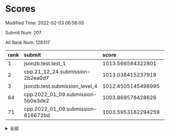 # Scores

Modified Time: 2022-02-03 06:56:05

Submit Num: 207

All Rank Num: 128317

| rank |               submit               |       score        |       sigma        | pk_num |
| :--- | :--------------------------------- | :----------------- | :----------------- | :----- |
| 1    | jsonzb.test.test_1                 | 1013.566584322801  | 0.8436069949261633 | 2476   |
| 2    | cpp.21_12_24.submission-2b2ea0d7   | 1013.038415237918  | 0.7791588044890708 | 2482   |
| 3    | jsonzb.test.submission_level_4     | 1012.4505145498995 | 0.8193625815738476 | 2470   |
| 64   | cpp.2022_01_09.submission-5b0e3de2 | 1003.869578428626  | 0.7221796464183962 | 2483   |
| 71   | cpp.2022_01_09.submission-816672bd | 1003.5953182294259 | 0.7265180657227958 | 2475   |


<details>
<summary>全部</summary>

| rank |                 submit                 |       score        |       sigma        | pk_num |
| :--- | :------------------------------------- | :----------------- | :----------------- | :----- |
| 1    | jsonzb.test.test_1                     | 1013.566584322801  | 0.8436069949261633 | 2476   |
| 2    | cpp.21_12_24.submission-2b2ea0d7       | 1013.038415237918  | 0.7791588044890708 | 2482   |
| 3    | jsonzb.test.submission_level_4         | 1012.4505145498995 | 0.8193625815738476 | 2470   |
| 4    | gobigger.level_3.submission_level_3_2  | 1011.8665332227317 | 0.7667099460596436 | 2482   |
| 5    | gobigger.level_3.submission_level_3_18 | 1011.6594362799826 | 0.7794270106148441 | 2481   |
| 6    | gobigger.level_3.submission_level_3_32 | 1011.410597244013  | 0.7985633515371499 | 2480   |
| 7    | gobigger.level_3.submission_level_3_40 | 1011.2693245666294 | 0.8002698655894374 | 2483   |
| 8    | gobigger.level_3.submission_level_3_33 | 1011.265923132353  | 0.7617403233284094 | 2481   |
| 9    | gobigger.level_3.submission_level_3_28 | 1011.184586130637  | 0.827029267390867  | 2483   |
| 10   | gobigger.level_3.submission_level_3_30 | 1011.0873242801558 | 0.765364607405139  | 2483   |
| 11   | gobigger.level_3.submission_level_3_29 | 1010.8027266956101 | 0.7839044033901983 | 2479   |
| 12   | gobigger.level_3.submission_level_3_35 | 1010.7884668949902 | 0.7834374814346897 | 2482   |
| 13   | gobigger.level_3.submission_level_3_46 | 1010.705100562855  | 0.7549123471635449 | 2483   |
| 14   | gobigger.level_3.submission_level_3_9  | 1010.6010285848388 | 0.7969802518525531 | 2479   |
| 15   | gobigger.level_3.submission_level_3_16 | 1010.56058831732   | 0.7627501798462792 | 2481   |
| 16   | gobigger.level_3.submission_level_3_6  | 1010.4942020282915 | 0.7444720530190246 | 2483   |
| 17   | gobigger.level_3.submission_level_3_13 | 1010.4505512457209 | 0.7591348196686025 | 2479   |
| 18   | gobigger.level_3.submission_level_3_5  | 1010.3952157652652 | 0.7675968936895099 | 2479   |
| 19   | gobigger.level_3.submission_level_3_24 | 1010.3196308358582 | 0.7670470836530084 | 2472   |
| 20   | gobigger.level_3.submission_level_3_4  | 1010.2186289135353 | 0.7448684590094831 | 2482   |
| 21   | gobigger.level_3.submission_level_3_14 | 1010.2148493776817 | 0.774130523827845  | 2479   |
| 22   | gobigger.level_3.submission_level_3_1  | 1010.2121700163285 | 0.7745636878107124 | 2479   |
| 23   | gobigger.level_3.submission_level_3_34 | 1010.1824383607857 | 0.7716774939886659 | 2484   |
| 24   | gobigger.level_3.submission_level_3_0  | 1010.1263194339325 | 0.7715713049050038 | 2476   |
| 25   | gobigger.level_3.submission_level_3_42 | 1010.1105254539463 | 0.7441972458219812 | 2479   |
| 26   | gobigger.level_3.submission_level_3_47 | 1010.0820066521607 | 0.7437059442507237 | 2483   |
| 27   | gobigger.level_3.submission_level_3_19 | 1010.0741995087208 | 0.7532597211361539 | 2477   |
| 28   | gobigger.level_3.submission_level_3_36 | 1010.0528489789784 | 0.7536941886338174 | 2480   |
| 29   | gobigger.level_3.submission_level_3_39 | 1010.0275298012433 | 0.748600003258774  | 2484   |
| 30   | gobigger.level_3.submission_level_3_17 | 1010.0095734472729 | 0.7686201722740442 | 2484   |
| 31   | gobigger.level_3.submission_level_3_22 | 1009.9304777203764 | 0.7602755903167773 | 2475   |
| 32   | gobigger.level_3.submission_level_3_45 | 1009.8988337658802 | 0.753524814259908  | 2483   |
| 33   | gobigger.level_3.submission_level_3_15 | 1009.7731428956597 | 0.7621589265895158 | 2474   |
| 34   | gobigger.level_3.submission_level_3_27 | 1009.7389049364577 | 0.7698699969423494 | 2482   |
| 35   | gobigger.level_3.submission_level_3_20 | 1009.6240039873727 | 0.7388366422322378 | 2485   |
| 36   | gobigger.level_3.submission_level_3_26 | 1009.5833382316065 | 0.7711689798939338 | 2484   |
| 37   | gobigger.level_3.submission_level_3_38 | 1009.4834926535448 | 0.7503370251746831 | 2479   |
| 38   | gobigger.level_3.submission_level_3_12 | 1009.4516592697126 | 0.7402589355808193 | 2475   |
| 39   | gobigger.level_3.submission_level_3_44 | 1009.3856209570037 | 0.7464167060466403 | 2481   |
| 40   | gobigger.level_3.submission_level_3_37 | 1009.3689454316636 | 0.7593865205139205 | 2482   |
| 41   | gobigger.level_3.submission_level_3_31 | 1009.3584541801347 | 0.7660655707865635 | 2477   |
| 42   | gobigger.level_3.submission_level_3_10 | 1009.2841075301285 | 0.7572090849050556 | 2480   |
| 43   | gobigger.level_3.submission_level_3_7  | 1009.2590433937297 | 0.7662918851242708 | 2481   |
| 44   | gobigger.level_3.submission_level_3_25 | 1009.229751449167  | 0.7588410177003762 | 2481   |
| 45   | gobigger.level_3.submission_level_3_41 | 1009.2273767151028 | 0.7473202608854808 | 2476   |
| 46   | gobigger.level_3.submission_level_3_23 | 1009.2203062411029 | 0.746641897812904  | 2481   |
| 47   | gobigger.level_3.submission_level_3_11 | 1009.0500571480143 | 0.7507300617022249 | 2475   |
| 48   | gobigger.level_3.submission_level_3_8  | 1008.9320532889741 | 0.7489654430257177 | 2480   |
| 49   | gobigger.level_3.submission_level_3_48 | 1008.816537459429  | 0.7354956855858938 | 2479   |
| 50   | gobigger.level_3.submission_level_3_3  | 1008.6495869115831 | 0.7463614373150219 | 2473   |
| 51   | gobigger.level_3.submission_level_3_43 | 1008.5544479320266 | 0.7566094689416996 | 2478   |
| 52   | gobigger.level_3.submission_level_3_49 | 1008.5294505282202 | 0.7420215720420009 | 2474   |
| 53   | gobigger.level_3.submission_level_3_21 | 1008.097051784679  | 0.7397266408299294 | 2477   |
| 54   | gobigger.level_1.submission_level_1_24 | 1004.8427631105092 | 0.7163788072968298 | 2479   |
| 55   | gobigger.level_1.submission_level_1_32 | 1004.8361399846985 | 0.7110284784690423 | 2477   |
| 56   | gobigger.level_1.submission_level_1_41 | 1004.6318728028676 | 0.7189365933237859 | 2481   |
| 57   | gobigger.level_1.submission_level_1_0  | 1004.3491285713302 | 0.7160429904160105 | 2478   |
| 58   | gobigger.level_1.submission_level_1_9  | 1004.2458484159605 | 0.7189619165632957 | 2479   |
| 59   | gobigger.level_1.submission_level_1_13 | 1004.1534869181289 | 0.7179757509725779 | 2481   |
| 60   | gobigger.level_1.submission_level_1_4  | 1004.1387819283592 | 0.7239739772660918 | 2478   |
| 61   | gobigger.level_1.submission_level_1_16 | 1003.9310248068521 | 0.7249799158912696 | 2479   |
| 62   | gobigger.level_1.submission_level_1_49 | 1003.9208538984138 | 0.7133072333436017 | 2478   |
| 63   | gobigger.level_1.submission_level_1_42 | 1003.8872707825191 | 0.723033423644772  | 2480   |
| 64   | cpp.2022_01_09.submission-5b0e3de2     | 1003.869578428626  | 0.7221796464183962 | 2483   |
| 65   | gobigger.level_1.submission_level_1_48 | 1003.8366046183518 | 0.7184834169921236 | 2472   |
| 66   | gobigger.level_1.submission_level_1_47 | 1003.7927461728674 | 0.7173805159633775 | 2481   |
| 67   | gobigger.level_1.submission_level_1_7  | 1003.7337764124981 | 0.7214448527651645 | 2476   |
| 68   | gobigger.level_1.submission_level_1_1  | 1003.6945191065959 | 0.7112717287634023 | 2475   |
| 69   | gobigger.level_1.submission_level_1_10 | 1003.6318817951183 | 0.7206294124624552 | 2486   |
| 70   | gobigger.level_1.submission_level_1_5  | 1003.6074378802779 | 0.7125495581414794 | 2478   |
| 71   | cpp.2022_01_09.submission-816672bd     | 1003.5953182294259 | 0.7265180657227958 | 2475   |
| 72   | gobigger.level_1.submission_level_1_37 | 1003.5878674346814 | 0.7223898009649565 | 2475   |
| 73   | gobigger.level_1.submission_level_1_46 | 1003.5428094364264 | 0.7276821409035374 | 2480   |
| 74   | gobigger.level_1.submission_level_1_31 | 1003.5423103981029 | 0.7123910359994649 | 2481   |
| 75   | gobigger.level_1.submission_level_1_36 | 1003.445355955427  | 0.7188080935124495 | 2476   |
| 76   | gobigger.level_1.submission_level_1_45 | 1003.3978305614517 | 0.71816360486948   | 2479   |
| 77   | gobigger.level_1.submission_level_1_17 | 1003.3800459857281 | 0.7211988296059963 | 2484   |
| 78   | gobigger.level_1.submission_level_1_15 | 1003.3761677558145 | 0.7303171942482268 | 2479   |
| 79   | gobigger.level_1.submission_level_1_3  | 1003.3511627250575 | 0.7113589449011202 | 2474   |
| 80   | gobigger.level_1.submission_level_1_2  | 1003.3487148956438 | 0.716044161124538  | 2484   |
| 81   | gobigger.level_1.submission_level_1_18 | 1003.2524269309788 | 0.709116547546717  | 2479   |
| 82   | gobigger.level_1.submission_level_1_38 | 1003.2246115513038 | 0.7196601366456233 | 2473   |
| 83   | gobigger.level_1.submission_level_1_21 | 1003.1389717184695 | 0.7105014619718906 | 2483   |
| 84   | gobigger.level_1.submission_level_1_29 | 1003.121421601811  | 0.7103204061510363 | 2482   |
| 85   | gobigger.level_1.submission_level_1_22 | 1003.0654031040499 | 0.7163690452452478 | 2479   |
| 86   | gobigger.level_1.submission_level_1_34 | 1003.0508042897375 | 0.7129125945809837 | 2479   |
| 87   | gobigger.level_1.submission_level_1_26 | 1003.0507413485495 | 0.7234396884260766 | 2480   |
| 88   | gobigger.level_1.submission_level_1_35 | 1003.0372593321745 | 0.7369126826995276 | 2481   |
| 89   | gobigger.level_1.submission_level_1_39 | 1002.9730850441417 | 0.7247310890289819 | 2481   |
| 90   | gobigger.level_1.submission_level_1_14 | 1002.9642651076078 | 0.7299424288867611 | 2483   |
| 91   | gobigger.level_1.submission_level_1_12 | 1002.9363357380257 | 0.7072765672080393 | 2477   |
| 92   | gobigger.level_1.submission_level_1_25 | 1002.8964746158043 | 0.7131646087075576 | 2478   |
| 93   | gobigger.level_1.submission_level_1_8  | 1002.7937901964723 | 0.7209364449489627 | 2482   |
| 94   | gobigger.level_1.submission_level_1_23 | 1002.7415552919065 | 0.7113968382018447 | 2478   |
| 95   | gobigger.level_1.submission_level_1_6  | 1002.7386990964424 | 0.7071587631550945 | 2476   |
| 96   | gobigger.level_1.submission_level_1_44 | 1002.7140915891274 | 0.7202173184544816 | 2481   |
| 97   | gobigger.level_1.submission_level_1_40 | 1002.6640152203402 | 0.7152801224085336 | 2477   |
| 98   | gobigger.level_1.submission_level_1_28 | 1002.5114631025207 | 0.7117790132569051 | 2478   |
| 99   | gobigger.level_1.submission_level_1_11 | 1002.4509792589885 | 0.7142660326596613 | 2477   |
| 100  | gobigger.level_1.submission_level_1_19 | 1002.4414732121355 | 0.7112950580110717 | 2480   |
| 101  | gobigger.level_1.submission_level_1_30 | 1002.3805463184219 | 0.7124456423160501 | 2481   |
| 102  | gobigger.level_1.submission_level_1_43 | 1002.3150375577269 | 0.7124074316155468 | 2481   |
| 103  | gobigger.level_1.submission_level_1_27 | 1002.2443470575813 | 0.7184829537415508 | 2479   |
| 104  | gobigger.level_1.submission_level_1_20 | 1001.7313863105187 | 0.7111063469278239 | 2479   |
| 105  | gobigger.level_1.submission_level_1_33 | 1001.3438049226662 | 0.7179270512104986 | 2477   |
| 106  | gobigger.random.submission_random_36   | 997.1079625536631  | 0.7213854112925618 | 2481   |
| 107  | gobigger.random.submission_random_21   | 997.0129403844454  | 0.7157568700304638 | 2478   |
| 108  | gobigger.random.submission_random_25   | 996.9384509491092  | 0.7060002621635296 | 2478   |
| 109  | gobigger.random.submission_random_46   | 996.8379997534819  | 0.7094137613710871 | 2483   |
| 110  | gobigger.random.submission_random_12   | 996.8271914847093  | 0.7161137376804798 | 2484   |
| 111  | gobigger.random.submission_random_5    | 996.825317290279   | 0.7195098295258622 | 2481   |
| 112  | gobigger.random.submission_random_34   | 996.7535608811618  | 0.7201124192298574 | 2477   |
| 113  | gobigger.random.submission_random_33   | 996.7137943433121  | 0.7036921564462165 | 2479   |
| 114  | gobigger.random.submission_random_22   | 996.7045123650969  | 0.7148588956344609 | 2480   |
| 115  | gobigger.random.submission_random_49   | 996.6408364260737  | 0.6970781015091297 | 2479   |
| 116  | gobigger.random.submission_random_7    | 996.3847819771163  | 0.7121245960991734 | 2479   |
| 117  | gobigger.random.submission_random_9    | 996.3557018300774  | 0.7104083776743487 | 2477   |
| 118  | gobigger.random.submission_random_41   | 996.2068819022401  | 0.7150589324404286 | 2479   |
| 119  | gobigger.random.submission_random_38   | 996.1876977217006  | 0.7201415912175845 | 2476   |
| 120  | gobigger.random.submission_random_32   | 996.1863461682851  | 0.6993924175530944 | 2478   |
| 121  | gobigger.random.submission_random_8    | 996.1331018434644  | 0.720367453710183  | 2480   |
| 122  | gobigger.random.submission_random_31   | 996.0771496229409  | 0.7197203984256388 | 2479   |
| 123  | gobigger.random.submission_random_6    | 996.0283760009069  | 0.7104885139043153 | 2481   |
| 124  | gobigger.random.submission_random_42   | 995.8371435875805  | 0.7165336108512074 | 2479   |
| 125  | gobigger.random.submission_random_30   | 995.8232197241215  | 0.6982724532963956 | 2482   |
| 126  | gobigger.random.submission_random_20   | 995.7978951016203  | 0.7117011807228509 | 2477   |
| 127  | gobigger.random.submission_random_45   | 995.7928263090281  | 0.7048556582840318 | 2478   |
| 128  | gobigger.random.submission_random_47   | 995.7403126211952  | 0.7122163273245696 | 2480   |
| 129  | gobigger.random.submission_random_24   | 995.7336295031545  | 0.7110608126598975 | 2487   |
| 130  | gobigger.random.submission_random_18   | 995.7071104753226  | 0.710621093925497  | 2478   |
| 131  | gobigger.random.submission_random_27   | 995.6475862451579  | 0.71788328244946   | 2478   |
| 132  | gobigger.random.submission_random_15   | 995.630584860153   | 0.7210123098314426 | 2478   |
| 133  | gobigger.random.submission_random_14   | 995.5978643277816  | 0.7094194972776067 | 2485   |
| 134  | gobigger.random.submission_random_4    | 995.576425403549   | 0.7119771416625804 | 2481   |
| 135  | gobigger.random.submission_random_19   | 995.5707111546552  | 0.7008659724080691 | 2479   |
| 136  | gobigger.random.submission_random_13   | 995.5681939951479  | 0.7047049760754729 | 2482   |
| 137  | gobigger.random.submission_random_17   | 995.5561675511913  | 0.7066351037851252 | 2480   |
| 138  | gobigger.random.submission_random_43   | 995.5051724871423  | 0.7104453342091444 | 2475   |
| 139  | gobigger.random.submission_random_35   | 995.4834726782348  | 0.7226648328013006 | 2482   |
| 140  | gobigger.random.submission_random_29   | 995.4792050538917  | 0.7034826939144913 | 2480   |
| 141  | gobigger.random.submission_random_10   | 995.4595708152483  | 0.7004807340455748 | 2480   |
| 142  | gobigger.random.submission_random_40   | 995.4581901835371  | 0.713437003660674  | 2483   |
| 143  | gobigger.random.submission_random_48   | 995.4484660211657  | 0.718115053499416  | 2483   |
| 144  | gobigger.random.submission_random_11   | 995.3442378117339  | 0.7178140456264963 | 2482   |
| 145  | gobigger.random.submission_random_1    | 995.3394842662877  | 0.7175904358797665 | 2483   |
| 146  | gobigger.random.submission_random_28   | 995.2741799098987  | 0.7035293136714396 | 2479   |
| 147  | gobigger.random.submission_random_44   | 995.2627522413279  | 0.7130485153978516 | 2475   |
| 148  | gobigger.random.submission_random_2    | 995.2149246001522  | 0.7066920383646074 | 2477   |
| 149  | gobigger.random.submission_random_16   | 995.105989015126   | 0.7208616446982954 | 2478   |
| 150  | gobigger.random.submission_random_23   | 995.0968997841579  | 0.7155137314685864 | 2483   |
| 151  | gobigger.random.submission_random_26   | 995.0720012715476  | 0.7051911714622019 | 2478   |
| 152  | gobigger.random.submission_random_37   | 994.9062223692514  | 0.7117269927627015 | 2479   |
| 153  | gobigger.random.submission_random_39   | 994.8310001370311  | 0.7227830907741455 | 2484   |
| 154  | gobigger.random.submission_random_0    | 994.5545757327537  | 0.7323870202277548 | 2481   |
| 155  | gobigger.random.submission_random_3    | 994.4246660234247  | 0.7053964354508628 | 2481   |
| 156  | gobigger.level_2.submission_level_2_31 | 994.0618895650776  | 0.7184411333310323 | 2483   |
| 157  | gobigger.level_2.submission_level_2_1  | 993.9656273504652  | 0.7244117190943455 | 2484   |
| 158  | gobigger.level_2.submission_level_2_8  | 993.2008669868906  | 0.7206950567188541 | 2476   |
| 159  | gobigger.level_2.submission_level_2_18 | 993.1414329988547  | 0.7435025975593081 | 2483   |
| 160  | gobigger.level_2.submission_level_2_23 | 993.0679903310094  | 0.7518052640371444 | 2479   |
| 161  | gobigger.level_2.submission_level_2_35 | 993.0284686494973  | 0.7406128645762116 | 2482   |
| 162  | gobigger.level_2.submission_level_2_5  | 992.9699420628685  | 0.7285640656085396 | 2477   |
| 163  | gobigger.level_2.submission_level_2_34 | 992.9171347060125  | 0.7294708450724225 | 2483   |
| 164  | gobigger.level_2.submission_level_2_37 | 992.8356732056301  | 0.736863281433059  | 2478   |
| 165  | gobigger.level_2.submission_level_2_36 | 992.7500840203113  | 0.7417322193054643 | 2475   |
| 166  | gobigger.level_2.submission_level_2_2  | 992.724012151946   | 0.7549870884074433 | 2481   |
| 167  | gobigger.level_2.submission_level_2_19 | 992.7139847792293  | 0.7365385508362603 | 2483   |
| 168  | gobigger.level_2.submission_level_2_0  | 992.6932942646268  | 0.7460395294068124 | 2485   |
| 169  | gobigger.level_2.submission_level_2_11 | 992.6926221098653  | 0.7313007431447522 | 2477   |
| 170  | gobigger.level_2.submission_level_2_41 | 992.5968474312283  | 0.7208512315225322 | 2479   |
| 171  | gobigger.level_2.submission_level_2_33 | 992.5864325138094  | 0.7489143739076228 | 2477   |
| 172  | gobigger.level_2.submission_level_2_9  | 992.5260276842704  | 0.7474911009026709 | 2480   |
| 173  | gobigger.level_2.submission_level_2_39 | 992.4522646883423  | 0.7322890973206083 | 2471   |
| 174  | gobigger.level_2.submission_level_2_29 | 992.4318806795358  | 0.7557528916577898 | 2480   |
| 175  | gobigger.level_2.submission_level_2_27 | 992.2327113536276  | 0.7504334126267548 | 2478   |
| 176  | gobigger.level_2.submission_level_2_7  | 992.232145112895   | 0.7542992647431219 | 2478   |
| 177  | gobigger.level_2.submission_level_2_32 | 992.2179217158402  | 0.7513392220054993 | 2476   |
| 178  | gobigger.level_2.submission_level_2_6  | 992.1591332905925  | 0.7339367710169046 | 2480   |
| 179  | gobigger.level_2.submission_level_2_14 | 992.1360360836084  | 0.7561114212640042 | 2487   |
| 180  | gobigger.level_2.submission_level_2_20 | 992.1192652593135  | 0.7396582912393256 | 2481   |
| 181  | gobigger.level_2.submission_level_2_40 | 992.1080921827224  | 0.73932042505158   | 2480   |
| 182  | gobigger.level_2.submission_level_2_17 | 992.0795800795402  | 0.7399499936786286 | 2484   |
| 183  | gobigger.level_2.submission_level_2_4  | 992.0455868233593  | 0.7358544958645659 | 2473   |
| 184  | gobigger.level_2.submission_level_2_28 | 992.0308900874232  | 0.7333119208120663 | 2477   |
| 185  | gobigger.level_2.submission_level_2_26 | 991.9847247296378  | 0.7491816590199453 | 2482   |
| 186  | gobigger.level_2.submission_level_2_30 | 991.9530238512851  | 0.7553668208713151 | 2474   |
| 187  | gobigger.level_2.submission_level_2_24 | 991.9387139823474  | 0.7520255343100918 | 2486   |
| 188  | gobigger.level_2.submission_level_2_45 | 991.9250685098792  | 0.7370948154868303 | 2480   |
| 189  | gobigger.level_2.submission_level_2_13 | 991.8610196985647  | 0.7535295963655729 | 2479   |
| 190  | gobigger.level_2.submission_level_2_49 | 991.6785643003878  | 0.7731726211470402 | 2474   |
| 191  | gobigger.level_2.submission_level_2_3  | 991.6764224883568  | 0.732497752183646  | 2484   |
| 192  | gobigger.level_2.submission_level_2_46 | 991.5648211225684  | 0.7539233242526804 | 2488   |
| 193  | gobigger.level_2.submission_level_2_48 | 991.5610371934129  | 0.7452878070070892 | 2480   |
| 194  | gobigger.level_2.submission_level_2_44 | 991.4522898269425  | 0.7649207136937303 | 2480   |
| 195  | gobigger.level_2.submission_level_2_43 | 991.4295653632238  | 0.7422675952340617 | 2480   |
| 196  | gobigger.level_2.submission_level_2_22 | 991.415916192378   | 0.7554731467123159 | 2479   |
| 197  | gobigger.level_2.submission_level_2_10 | 991.3948341878531  | 0.7481592541189377 | 2483   |
| 198  | gobigger.level_2.submission_level_2_16 | 991.3939854344147  | 0.7355444370530788 | 2477   |
| 199  | gobigger.level_2.submission_level_2_15 | 991.2614412025912  | 0.7382258995624849 | 2479   |
| 200  | gobigger.level_2.submission_level_2_42 | 991.1408718656804  | 0.7506337854237352 | 2478   |
| 201  | gobigger.level_2.submission_level_2_12 | 991.1144899692786  | 0.7617469806123591 | 2481   |
| 202  | gobigger.level_2.submission_level_2_21 | 991.0577417341991  | 0.7401406153942988 | 2480   |
| 203  | gobigger.level_2.submission_level_2_47 | 990.9308632339724  | 0.757402203935437  | 2480   |
| 204  | gobigger.level_2.submission_level_2_38 | 990.819618423018   | 0.7670439777999835 | 2480   |
| 205  | gobigger.level_2.submission_level_2_25 | 990.2117190611289  | 0.7639952621403756 | 2475   |
| 206  | gobigger.none.submission_none_1        | 975.7838504391627  | 1.4473079445001982 | 2479   |
| 207  | gobigger.none.submission_none_0        | 975.7611044574769  | 1.4936888086431657 | 2484   |

</details>